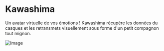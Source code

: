 # Kawashima

Un avatar virtuelle de vos émotions ! Kawashima récupère les données du casques et les retransmets visuellement sous forme d'un petit compagnon tout mignon.

![Image](https://github.com/lowlighter/brain/blob/master/miscelleanous/imgs/brainy.png)
